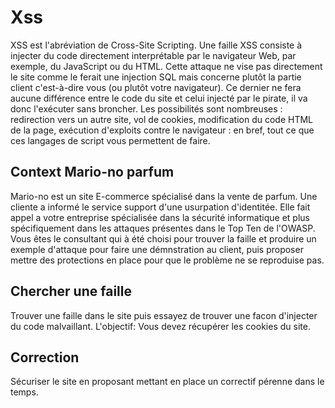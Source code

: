 # Xss
XSS est l'abréviation de Cross-Site Scripting. 
Une faille XSS consiste à injecter du code directement interprétable par le navigateur Web, 
par exemple, du JavaScript ou du HTML. 
Cette attaque ne vise pas directement le site comme le ferait une injection SQL mais concerne plutôt la partie client c'est-à-dire vous (ou plutôt votre navigateur). 
Ce dernier ne fera aucune différence entre le code du site et celui injecté par le pirate, il va donc l'exécuter sans broncher. 
Les possibilités sont nombreuses : redirection vers un autre site, vol de cookies, 
modification du code HTML de la page, exécution d'exploits contre le navigateur : en bref, tout ce que ces langages de script vous permettent de faire.

## Context Mario-no parfum
Mario-no est un site E-commerce spécialisé dans la vente de parfum. 
Une cliente a informé le service support d'une usurpation d'identitée.
Elle fait appel a votre entreprise spécialisée dans la sécurité informatique et plus spécifiquement dans les attaques présentes dans le Top Ten de l'OWASP.
Vous êtes le consultant qui à été choisi pour trouver la faille et produire un exemple d'attaque pour faire une démnstration au client, puis proposer mettre des protections en place pour que le problème ne se reproduise pas.

## Chercher une faille
Trouver une faille dans le site puis essayez de trouver une facon d'injecter du code malvaillant.
L'objectif: 
Vous devez récupérer les cookies du site.


## Correction
Sécuriser le site en proposant mettant en place un correctif pérenne dans le temps.

